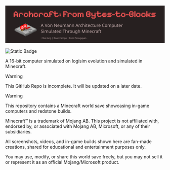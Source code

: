 

![title](./README/Title.png)

![Static Badge](https://img.shields.io/badge/AY2425--T3-CSARCH2-red)

 A 16-bit computer simulated on logisim evolution and simulated in Minecraft.
 
> [!warning]
> This GitHub Repo is incomplete. It will be updated on a later date.

> [!warning]
> This repository contains a Minecraft world save showcasing in-game computers and redstone builds.
>
> Minecraft™ is a trademark of Mojang AB. This project is not affiliated with, endorsed by, or associated with Mojang AB, Microsoft, or any of their subsidiaries.
>
> All screenshots, videos, and in-game builds shown here are fan-made creations, shared for educational and entertainment purposes only.
>
> You may use, modify, or share this world save freely, but you may not sell it or represent it as an official Mojang/Microsoft product.
